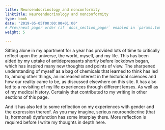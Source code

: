 ```yaml
---
title: Neuroendocrinology and nonconformity
linktitle: Neuroendocrinology and nonconformity
type: book
date: "2019-05-05T00:00:00+01:00"
# Prev/next pager order (if `docs_section_pager` enabled in `params.toml`)
weight: 5

---
```


Sitting alone in my apartment for a year has provided lots of time to critically reflect upon the universe, the world, myself, and my life.
This has been aided by my uptake of antidepressants shortly before lockdown began, which has inspired many new thoughts and points of view.
The sharpened understanding of myself as a bag of chemicals that learned to think has led to, among other things, an increased interest in the historical sciences and how our reality came to be, as discussed elsewhere on this site.
It has also led to a revisiting of my life experiences through different lenses. As well as of my medical history. Certainly that contributed to my writing in other sections of this page.

And it has also led to some reflection on my experiences with gender and the expression thereof. As you may imagine, serious neuroendocrine (that is, hormonal) dysfunction has some interplay there.
More reflection is required before I write my thoughts in depth here.